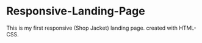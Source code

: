 # Responsive-Landing-Page
This is my first responsive (Shop Jacket) landing page.
created with HTML-CSS.
